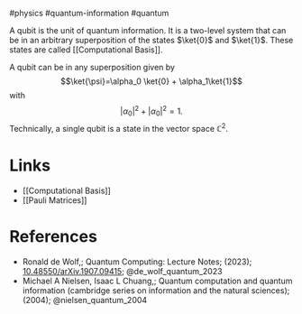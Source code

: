 #physics #quantum-information #quantum 

A qubit is the unit of quantum information. It is a two-level system that can be in an arbitrary superposition of the states $\ket{0}$ and $\ket{1}$.
These states are called [[Computational Basis]].

A qubit can be in any superposition given by
$$\ket{\psi}=\alpha_0 \ket{0} + \alpha_1\ket{1}$$with $$|\alpha_0|^2+|\alpha_0|^2=1.$$
Technically, a single qubit is a state in the vector space $\mathbb{C}^2$.
# Links
- [[Computational Basis]]
- [[Pauli Matrices]]

# References
-  Ronald de Wolf,; Quantum Computing: Lecture Notes; (2023); [10.48550/arXiv.1907.09415](https://www.doi.org/10.48550/arXiv.1907.09415);  @de_wolf_quantum_2023 
- Michael A Nielsen, Isaac L Chuang,; Quantum computation and quantum information (cambridge series on information and the natural sciences); (2004);  @nielsen_quantum_2004 
